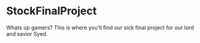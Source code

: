 # StockFinalProject
Whats up gamers? This is where you'll find our sick final project
for our lord and savior Syed.
